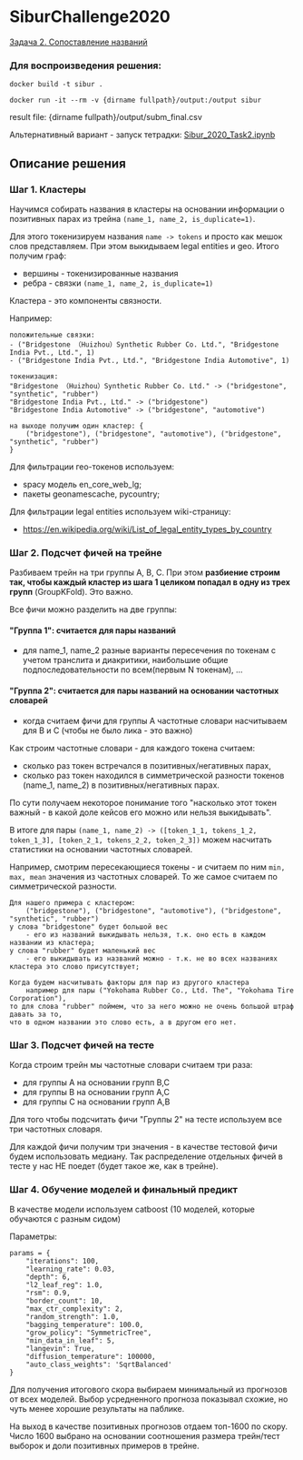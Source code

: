 # SiburChallenge2020

[Задача 2. Сопоставление названий](https://sibur.ai-community.com/competitions/4/tasks/12)

### Для воспроизведения решения:

```
docker build -t sibur .

docker run -it --rm -v {dirname fullpath}/output:/output sibur
```

result file: {dirname fullpath}/output/subm_final.csv

Альтернативный вариант - запуск тетрадки: [Sibur_2020_Task2.ipynb](Sibur_2020_Task2.ipynb)

## Описание решения

### Шаг 1. Кластеры
Научимся собирать названия в кластеры на основании информации о позитивных парах из трейна `(name_1, name_2, is_duplicate=1)`.

Для этого токенизируем названия `name -> tokens` и просто как мешок слов представляем. При этом выкидываем legal entities и geo.
Итого получим граф:
- вершины - токенизированные названия
- ребра - связки `(name_1, name_2, is_duplicate=1)`

Кластера - это компоненты связности.

Например:
```
положительные связки:
- ("Bridgestone （Huizhou）Synthetic Rubber Co. Ltd.", "Bridgestone India Pvt., Ltd.", 1)
- ("Bridgestone India Pvt., Ltd.", "Bridgestone India Automotive", 1)

токенизация:
"Bridgestone （Huizhou）Synthetic Rubber Co. Ltd." -> ("bridgestone", "synthetic", "rubber")
"Bridgestone India Pvt., Ltd." -> ("bridgestone")
"Bridgestone India Automotive" -> ("bridgestone", "automotive")

на выходе получим один кластер: {
    ("bridgestone"), ("bridgestone", "automotive"), ("bridgestone", "synthetic", "rubber")
}
```

Для фильтрации гео-токенов используем:
- spacy модель en_core_web_lg;
- пакеты geonamescache, pycountry;

Для фильтрации legal entities используем wiki-страницу:
- https://en.wikipedia.org/wiki/List_of_legal_entity_types_by_country


### Шаг 2. Подсчет фичей на трейне
Разбиваем трейн на три группы A, B, C. При этом **разбиение строим так, чтобы каждый кластер из шага 1 целиком попадал в одну из трех групп** (GroupKFold). Это важно.

Все фичи можно разделить на две группы:

#### "Группа 1": считается для пары названий
- для name_1, name_2 разные варианты пересечения по токенам с учетом транслита и диакритики, наибольшие общие подпоследовательности по всем(первым N токенам), ...

#### "Группа 2": считается для пары названий на основании частотных словарей
- когда считаем фичи для группы А частотные словари насчитываем для B и C (чтобы не было лика - это важно)

Как строим частотные словари - для каждого токена считаем:
- сколько раз токен встречался в позитивных/негативных парах,
- сколько раз токен находился в симметрической разности токенов (name_1, name_2) в позитивных/негативных парах.

По сути получаем некоторое понимание того "насколько этот токен важный - в какой доле кейсов его можно или нельзя выкидывать".

В итоге для пары `(name_1, name_2) -> ([token_1_1, tokens_1_2, token_1_3], [token_2_1, tokens_2_2, token_2_3])` можем насчитать статистики на основании частотных словарей.

Например, смотрим пересекающиеся токены - и считаем по ним `min, max, mean` значения из частотных словарей. То же самое считаем по симметрической разности.

```
Для нашего примера с кластером:
    ("bridgestone"), ("bridgestone", "automotive"), ("bridgestone", "synthetic", "rubber")
у слова "bridgestone" будет большой вес
    - его из названий выкидывать нельзя, т.к. оно есть в каждом названии из кластера;
у слова "rubber" будет маленький вес
    - его выкидывать из названий можно - т.к. не во всех названиях кластера это слово присутствует;

Когда будем насчитывать факторы для пар из другого кластера
    например для пары ("Yokohama Rubber Co., Ltd. The", "Yokohama Tire Corporation"),
то для слова "rubber" поймем, что за него можно не очень большой штраф давать за то,
что в одном названии это слово есть, а в другом его нет.
```

### Шаг 3. Подсчет фичей на тесте

Когда строим трейн мы частотные словари считаем три раза:
- для группы А на основании групп B,C
- для группы B на основании групп A,C
- для группы C на основании групп A,B

Для того чтобы подсчитать фичи "Группы 2" на тесте используем все три частотных словаря.

Для каждой фичи получим три значения - в качестве тестовой фичи будем использовать медиану. Так распределение отдельных фичей в тесте у нас НЕ поедет (будет такое же, как в трейне).

### Шаг 4. Обучение моделей и финальный предикт

В качестве модели используем catboost (10 моделей, которые обучаются с разным сидом)

Параметры:
```
params = {
    "iterations": 100,
    "learning_rate": 0.03,
    "depth": 6,
    "l2_leaf_reg": 1.0,
    "rsm": 0.9,
    "border_count": 10,
    "max_ctr_complexity": 2,
    "random_strength": 1.0,
    "bagging_temperature": 100.0,
    "grow_policy": "SymmetricTree",
    "min_data_in_leaf": 5,
    "langevin": True,
    "diffusion_temperature": 100000,
    "auto_class_weights": 'SqrtBalanced'
}
```
Для получения итогового скора выбираем минимальный из прогнозов от всех моделей. Выбор усредненного прогноза показывал схожие, но чуть менее хорошие результаты на паблике.

На выход в качестве позитивных прогнозов отдаем топ-1600 по скору. Число 1600 выбрано на основании соотношения размера трейн/тест выборок и доли позитивных примеров в трейне.

